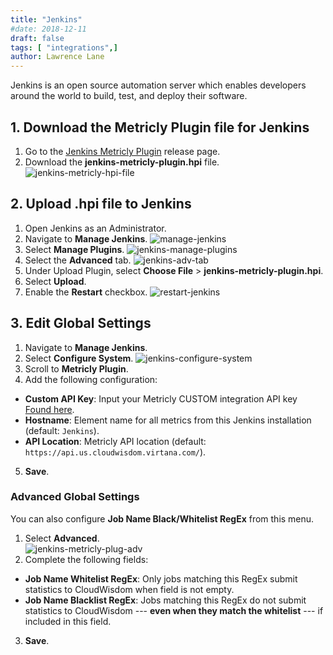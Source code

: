 ```yaml
---
title: "Jenkins"
#date: 2018-12-11
draft: false
tags: [ "integrations",]
author: Lawrence Lane
---
```

Jenkins is  an open source automation server which enables developers around the world to build, test, and deploy their software.

## 1. Download the Metricly Plugin file for Jenkins

1. Go to the [Jenkins Metricly Plugin](https://github.com/metricly/jenkins-metricly-plugin/releases/latest) release page.
2. Download the **jenkins-metricly-plugin.hpi** file.
![jenkins-metricly-hpi-file](/images/_index/jenkins-metricly-hpi-file.png)


## 2. Upload .hpi file to Jenkins

1. Open Jenkins as an Administrator.
2. Navigate to **Manage Jenkins**.
![manage-jenkins](/images/_index/manage-jenkins.png)
3. Select **Manage Plugins**.
![jenkins-manage-plugins](/images/_index/jenkins-manage-plugins.png)
4. Select the **Advanced** tab.
![jenkins-adv-tab](/images/_index/jenkins-adv-tab.png)
5. Under Upload Plugin, select **Choose File** > **jenkins-metricly-plugin.hpi**.
6. Select **Upload**.
7. Enable the **Restart** checkbox.
![restart-jenkins](/images/_index/restart-jenkins.png)


## 3. Edit Global Settings

1. Navigate to **Manage Jenkins**.
2. Select **Configure System**.
![jenkins-configure-system](/images/_index/jenkins-configure-system.png)
3. Scroll to **Metricly Plugin**.
4. Add the following configuration:
 - **Custom API Key**:  Input your Metricly CUSTOM integration API key [Found here](https://us.cloudwisdom.virtana.com/#/profile/integrations).
 - **Hostname**: Element name for all metrics from this Jenkins installation (default: `Jenkins`).
 - **API Location**: Metricly API location (default: `https://api.us.cloudwisdom.virtana.com/`).
5. **Save**.

### Advanced Global Settings

You can also configure **Job Name Black/Whitelist RegEx** from this menu.

1. Select **Advanced**.  
![jenkins-metricly-plug-adv](/images/_index/jenkins-metricly-plug-adv.png)
2. Complete the following fields:
 - **Job Name Whitelist RegEx**: Only jobs matching this RegEx submit statistics to CloudWisdom when field is not empty.
 - **Job Name Blacklist RegEx**: Jobs matching this RegEx do not submit statistics to CloudWisdom --- **even when they match the whitelist** --- if included in this field.
3. **Save**.
